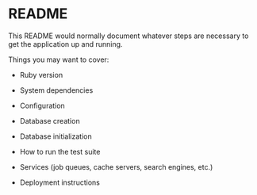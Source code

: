 # README

This README would normally document whatever steps are necessary to get the
application up and running.

Things you may want to cover:

* Ruby version

* System dependencies
* Configuration

* Database creation

* Database initialization

* How to run the test suite

* Services (job queues, cache servers, search engines, etc.)

* Deployment instructions
